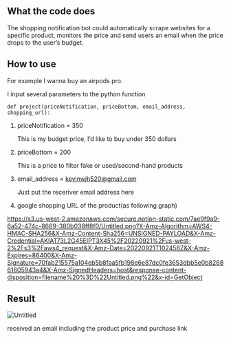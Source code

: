 ## What the code does

The shopping notification bot could automatically scrape websites for a specific product, monitors the price and send users an email when the price drops to the user’s budget.  

## How to use

For example I wanna buy an airpods pro. 

I input several parameters to the python function 

`def project(priceNotification, priceBottom, email_address, shopping_url):`

1. priceNotification = 350 
    
    This is my budget price, I’d like to buy under 350 dollars 
    
2. priceBottom = 200
    
    This is a price to filter fake or used/second-hand products
    
3. email_address = kevinwjh520@gmail.com
    
    Just put the receriver email address here
    
4. google shopping URL of the product(as following graph)

https://s3.us-west-2.amazonaws.com/secure.notion-static.com/7ae9f9a9-6a52-474c-8669-380b038ff8f0/Untitled.png?X-Amz-Algorithm=AWS4-HMAC-SHA256&X-Amz-Content-Sha256=UNSIGNED-PAYLOAD&X-Amz-Credential=AKIAT73L2G45EIPT3X45%2F20220921%2Fus-west-2%2Fs3%2Faws4_request&X-Amz-Date=20220921T102458Z&X-Amz-Expires=86400&X-Amz-Signature=70fab215575a104eb5b8faa5fb198e6e87dc0fe3653dbb5e0b826861605943a4&X-Amz-SignedHeaders=host&response-content-disposition=filename%20%3D%22Untitled.png%22&x-id=GetObject

## Result

![Untitled](https://s3-us-west-2.amazonaws.com/secure.notion-static.com/329ad143-17da-474b-8a7b-0404b8a2d76d/Untitled.png)

received an email including the product price and purchase link

